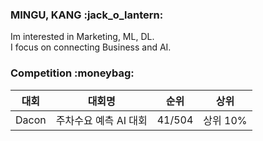 <h3> MINGU, KANG :jack_o_lantern: </h3>

Im interested in Marketing, ML, DL.<br> 
I focus on connecting Business and AI. <br> 

<h3> Competition :moneybag: </h3>

| 대회 | 대회명 | 순위 | 상위 |
| ------ | ------ | ------ | ------ |
| Dacon | 주차수요 예측 AI 대회 | 41/504 | 상위 10% |




<!--
**menguri/menguri** is a ✨ _special_ ✨ repository because its `README.md` (this file) appears on your GitHub profile.

Here are some ideas to get you started:

- 🔭 I’m currently working on ...
- 🌱 I’m currently learning ...
- 👯 I’m looking to collaborate on ...
- 🤔 I’m looking for help with ...
- 💬 Ask me about ...
- 📫 How to reach me: ...
- 😄 Pronouns: ...
- ⚡ Fun fact: ...
-->
